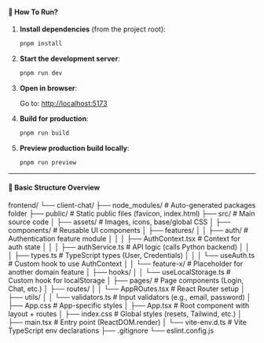 #### 🚀 How To Run?

1. **Install dependencies** (from the project root):

   ```bash
   pnpm install
   ```

2. **Start the development server**:

   ```bash
   pnpm run dev
   ```

3. **Open in browser**:

   Go to: [http://localhost:5173](http://localhost:5173)

4. **Build for production**:

   ```bash
   pnpm run build
   ```

5. **Preview production build locally**:

   ```bash
   pnpm run preview
   ```

---

#### 📁 Basic Structure Overview

frontend/
└── client-chat/
    ├── node_modules/               # Auto-generated packages folder
    ├── public/                     # Static public files (favicon, index.html)
    ├── src/                        # Main source code
    │   ├── assets/                 # Images, icons, base/global CSS
    │   ├── components/             # Reusable UI components
    │   ├── features/
    │   │   ├── auth/               # Authentication feature module
    │   │   │   ├── AuthContext.tsx   # Context for auth state
    │   │   │   ├── authService.ts    # API logic (calls Python backend)
    │   │   │   ├── types.ts          # TypeScript types (User, Credentials)
    │   │   │   └── useAuth.ts        # Custom hook to use AuthContext
    │   │   └── feature-x/          # Placeholder for another domain feature
    │   ├── hooks/
    │   │   └── useLocalStorage.ts   # Custom hook for localStorage
    │   ├── pages/                  # Page components (Login, Chat, etc.)
    │   ├── routes/
    │   │   └── AppROutes.tsx       # React Router setup
    │   ├── utils/
    │   │   └── validators.ts       # Input validators (e.g., email, password)
    │   ├── App.css                 # App-specific styles
    │   ├── App.tsx                 # Root component with layout + routes
    │   ├── index.css               # Global styles (resets, Tailwind, etc.)
    │   ├── main.tsx                # Entry point (ReactDOM.render)
    │   └── vite-env.d.ts           # Vite TypeScript env declarations
    ├── .gitignore
    └── eslint.config.js

